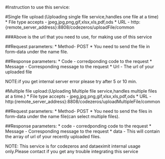 #Instruction to use this service:

#Single file upload:(Uploading single file service,handles one file at a time)
    * File type accepts - jpeg,jpg,png,gif,xlsx,xls,pdf,ods
    * URL - http:{remote_server_address}:8808/codezeros/uploadFile/common


###Above is the url that you need to use, for making use of this service

##Request parameters:
    * Method- POST
    * You need to send the file in form-data under the name file.

##Response parameters:
    * Code - corredponding code to the request 
    * Message - Corresponding message to the request
    * Url - The url of your uploaded file

NOTE:if you get internal server error please try after  5 or 10 min.


#Multiple file upload:(Uploading Multiple file service,handles multiple files at a time.)
    * File type accepts - jpeg,jpg,png,gif,xlsx,xls,pdf,ods
    * URL - http:{remote_server_address}:8808/codezeros/uploadMultipleFile/common

##Request parameters:
    * Method- POST
    * You need to send the files in form-data under the name file(can select multiple files).

##Response parameters:
    * code - corredponding code to the request 
    * Message - Corresponding message to the request
    * data - This will contain the array of url of your recently uploaded files.    

NOTE: This service is for codezeros and dataeximit internal usage only.Please contact if you get any trouble integrating this service

